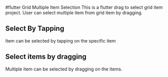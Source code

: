 #flutter Grid Multiple Item Selection
This is a flutter drag to select grid item project. User can select multiple item from grid item by dragging. 

## Select By Tapping
Item can be selected by tapping on the specific item

## Select items by dragging
Multiple item can be selected by dragging on the items.